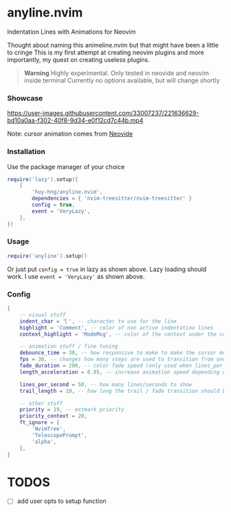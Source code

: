 # anyline.nvim
Indentation Lines with Animations for Neovim

Thought about naming this animeline.nvim but that might have been a little to cringe
This is my first attempt at creating neovim plugins and more importantly, my quest on creating useless plugins.

> **Warning**
> Highly experimental.
> Only tested in neovide and neovim inside terminal
> Currently no options available, but will change shortly


### Showcase
https://user-images.githubusercontent.com/33007237/221636629-bd10a0aa-f302-40f8-9d34-e0f12cd7c44b.mp4

Note: cursor animation comes from [Neovide](https://neovide.dev/)

### Installation
Use the package manager of your choice
```lua
require('lazy').setup({
    {
        'huy-hng/anyline.nvim',
        dependencies = { 'nvim-treesitter/nvim-treesitter' }
        config = true,
        event = 'VeryLazy',
    },
})
```
### Usage
```lua
require('anyline').setup()
```
Or just put `config = true` in lazy as shown above. 
Lazy loading should work. I use `event = 'VeryLazy'` as shown above.

### Config
```lua
{
    -- visual stuff
    indent_char = '▏', -- character to use for the line
    highlight = 'Comment', -- color of non active indentatino lines
    context_highlight = 'ModeMsg', -- color of the context under the cursor

    -- animation stuff / fine tuning
    debounce_time = 30, -- how responsive to make to make the cursor movements (in ms, very low debounce time is kinda janky at the moment)
    fps = 30, -- changes how many steps are used to transition from one color to another
    fade_duration = 200, -- color fade speed (only used when lines_per_second is 0)
    length_acceleration = 0.05, -- increase animation speed depending on how long the context is

    lines_per_second = 50, -- how many lines/seconds to show
    trail_length = 10, -- how long the trail / fade transition should be

    -- other stuff
    priority = 19, -- extmark priority
    priority_context = 20,
    ft_ignore = {
        'NvimTree',
        'TelescopePrompt',
        'alpha',
    },
}
```

# TODOS
- [ ] add user opts to setup function
